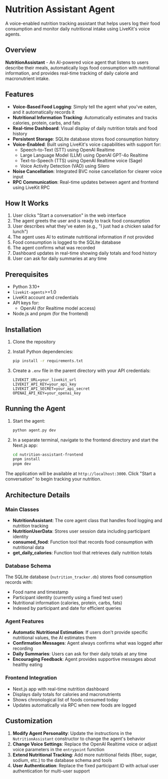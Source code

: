 # Nutrition Assistant Agent

A voice-enabled nutrition tracking assistant that helps users log their food consumption and monitor daily nutritional intake using LiveKit's voice agents.

## Overview

**NutritionAssistant** - An AI-powered voice agent that listens to users describe their meals, automatically logs food consumption with nutritional information, and provides real-time tracking of daily calorie and macronutrient intake.

## Features

- **Voice-Based Food Logging**: Simply tell the agent what you've eaten, and it automatically records it
- **Nutritional Information Tracking**: Automatically estimates and tracks calories, protein, carbs, and fats
- **Real-time Dashboard**: Visual display of daily nutrition totals and food history
- **Persistent Storage**: SQLite database stores food consumption history
- **Voice-Enabled**: Built using LiveKit's voice capabilities with support for:
  - Speech-to-Text (STT) using OpenAI Realtime
  - Large Language Model (LLM) using OpenAI GPT-4o Realtime
  - Text-to-Speech (TTS) using OpenAI Realtime voice (Sage)
  - Voice Activity Detection (VAD) using Silero
- **Noise Cancellation**: Integrated BVC noise cancellation for clearer voice input
- **RPC Communication**: Real-time updates between agent and frontend using LiveKit RPC

## How It Works

1. User clicks "Start a conversation" in the web interface
2. The agent greets the user and is ready to track food consumption
3. User describes what they've eaten (e.g., "I just had a chicken salad for lunch")
4. The agent uses AI to estimate nutritional information if not provided
5. Food consumption is logged to the SQLite database
6. The agent confirms what was recorded
7. Dashboard updates in real-time showing daily totals and food history
8. User can ask for daily summaries at any time

## Prerequisites

- Python 3.10+
- `livekit-agents`>=1.0
- LiveKit account and credentials
- API keys for:
  - OpenAI (for Realtime model access)
- Node.js and pnpm (for the frontend)

## Installation

1. Clone the repository

2. Install Python dependencies:
   ```bash
   pip install -r requirements.txt
   ```

3. Create a `.env` file in the parent directory with your API credentials:
   ```
   LIVEKIT_URL=your_livekit_url
   LIVEKIT_API_KEY=your_api_key
   LIVEKIT_API_SECRET=your_api_secret
   OPENAI_API_KEY=your_openai_key
   ```

## Running the Agent

1. Start the agent:
   ```bash
   python agent.py dev
   ```

2. In a separate terminal, navigate to the frontend directory and start the Next.js app:
   ```bash
   cd nutrition-assistant-frontend
   pnpm install
   pnpm dev
   ```

The application will be available at `http://localhost:3000`. Click "Start a conversation" to begin tracking your nutrition.

## Architecture Details

### Main Classes

- **NutritionAssistant**: The core agent class that handles food logging and nutrition tracking
- **NutritionUserData**: Stores user session data including participant identity
- **consumed_food**: Function tool that records food consumption with nutritional data
- **get_daily_calories**: Function tool that retrieves daily nutrition totals

### Database Schema

The SQLite database (`nutrition_tracker.db`) stores food consumption records with:
- Food name and timestamp
- Participant identity (currently using a fixed test user)
- Nutritional information (calories, protein, carbs, fats)
- Indexed by participant and date for efficient queries

### Agent Features

- **Automatic Nutritional Estimation**: If users don't provide specific nutritional values, the AI estimates them
- **Confirmation Messages**: Agent always confirms what was logged after recording
- **Daily Summaries**: Users can ask for their daily totals at any time
- **Encouraging Feedback**: Agent provides supportive messages about healthy eating

### Frontend Integration

- Next.js app with real-time nutrition dashboard
- Displays daily totals for calories and macronutrients
- Shows chronological list of foods consumed today
- Updates automatically via RPC when new foods are logged

## Customization

1. **Modify Agent Personality**: Update the instructions in the `NutritionAssistant` constructor to change the agent's behavior
2. **Change Voice Settings**: Replace the OpenAI Realtime voice or adjust voice parameters in the `entrypoint` function
3. **Extend Nutritional Tracking**: Add more nutritional fields (fiber, sugar, sodium, etc.) to the database schema and tools
4. **User Authentication**: Replace the fixed participant ID with actual user authentication for multi-user support